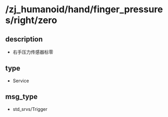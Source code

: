 # /zj_humanoid/hand/finger_pressures/right/zero

## description
- 右手压力传感器标零

## type
- Service

## msg_type
- std_srvs/Trigger

